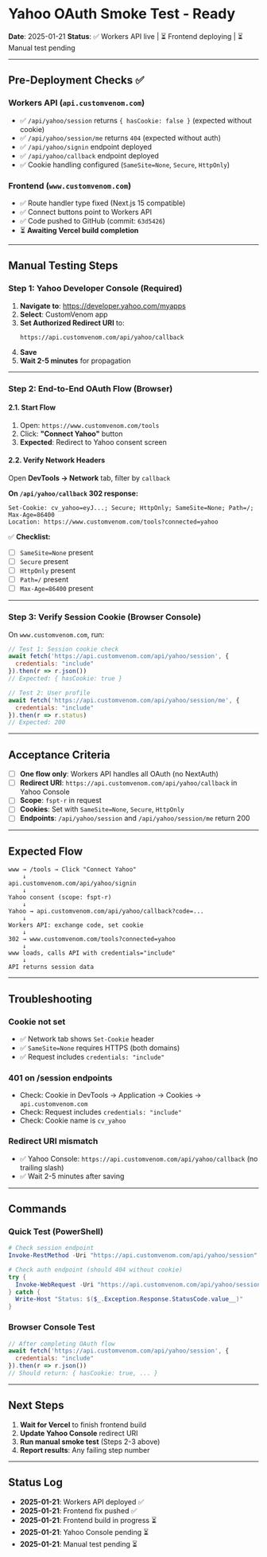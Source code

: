 # Yahoo OAuth Smoke Test - Ready

**Date**: 2025-01-21
**Status**: ✅ Workers API live | ⏳ Frontend deploying | ⏳ Manual test pending

---

## Pre-Deployment Checks ✅

### Workers API (`api.customvenom.com`)
- ✅ `/api/yahoo/session` returns `{ hasCookie: false }` (expected without cookie)
- ✅ `/api/yahoo/session/me` returns `404` (expected without auth)
- ✅ `/api/yahoo/signin` endpoint deployed
- ✅ `/api/yahoo/callback` endpoint deployed
- ✅ Cookie handling configured (`SameSite=None`, `Secure`, `HttpOnly`)

### Frontend (`www.customvenom.com`)
- ✅ Route handler type fixed (Next.js 15 compatible)
- ✅ Connect buttons point to Workers API
- ✅ Code pushed to GitHub (commit: `63d5426`)
- ⏳ **Awaiting Vercel build completion**

---

## Manual Testing Steps

### Step 1: Yahoo Developer Console (Required)

1. **Navigate to**: https://developer.yahoo.com/myapps
2. **Select**: CustomVenom app
3. **Set Authorized Redirect URI** to:
   ```
   https://api.customvenom.com/api/yahoo/callback
   ```
4. **Save**
5. **Wait 2-5 minutes** for propagation

---

### Step 2: End-to-End OAuth Flow (Browser)

#### 2.1. Start Flow
1. Open: `https://www.customvenom.com/tools`
2. Click: **"Connect Yahoo"** button
3. **Expected**: Redirect to Yahoo consent screen

#### 2.2. Verify Network Headers

Open **DevTools → Network** tab, filter by `callback`

**On `/api/yahoo/callback` 302 response:**

```http
Set-Cookie: cv_yahoo=eyJ...; Secure; HttpOnly; SameSite=None; Path=/; Max-Age=86400
Location: https://www.customvenom.com/tools?connected=yahoo
```

✅ **Checklist:**
- [ ] `SameSite=None` present
- [ ] `Secure` present
- [ ] `HttpOnly` present
- [ ] `Path=/` present
- [ ] `Max-Age=86400` present

---

### Step 3: Verify Session Cookie (Browser Console)

On `www.customvenom.com`, run:

```javascript
// Test 1: Session cookie check
await fetch('https://api.customvenom.com/api/yahoo/session', {
  credentials: "include"
}).then(r => r.json())
// Expected: { hasCookie: true }

// Test 2: User profile
await fetch('https://api.customvenom.com/api/yahoo/session/me', {
  credentials: "include"
}).then(r => r.status)
// Expected: 200
```

---

## Acceptance Criteria

- [ ] **One flow only**: Workers API handles all OAuth (no NextAuth)
- [ ] **Redirect URI**: `https://api.customvenom.com/api/yahoo/callback` in Yahoo Console
- [ ] **Scope**: `fspt-r` in request
- [ ] **Cookies**: Set with `SameSite=None`, `Secure`, `HttpOnly`
- [ ] **Endpoints**: `/api/yahoo/session` and `/api/yahoo/session/me` return 200

---

## Expected Flow

```
www → /tools → Click "Connect Yahoo"
    ↓
api.customvenom.com/api/yahoo/signin
    ↓
Yahoo consent (scope: fspt-r)
    ↓
Yahoo → api.customvenom.com/api/yahoo/callback?code=...
    ↓
Workers API: exchange code, set cookie
    ↓
302 → www.customvenom.com/tools?connected=yahoo
    ↓
www loads, calls API with credentials="include"
    ↓
API returns session data
```

---

## Troubleshooting

### Cookie not set
- ✅ Network tab shows `Set-Cookie` header
- ✅ `SameSite=None` requires HTTPS (both domains)
- ✅ Request includes `credentials: "include"`

### 401 on /session endpoints
- Check: Cookie in DevTools → Application → Cookies → `api.customvenom.com`
- Check: Request includes `credentials: "include"`
- Check: Cookie name is `cv_yahoo`

### Redirect URI mismatch
- ✅ Yahoo Console: `https://api.customvenom.com/api/yahoo/callback` (no trailing slash)
- ✅ Wait 2-5 minutes after saving

---

## Commands

### Quick Test (PowerShell)

```powershell
# Check session endpoint
Invoke-RestMethod -Uri "https://api.customvenom.com/api/yahoo/session" | ConvertTo-Json

# Check auth endpoint (should 404 without cookie)
try {
  Invoke-WebRequest -Uri "https://api.customvenom.com/api/yahoo/session/me"
} catch {
  Write-Host "Status: $($_.Exception.Response.StatusCode.value__)"
}
```

### Browser Console Test

```javascript
// After completing OAuth flow
await fetch('https://api.customvenom.com/api/yahoo/session', {
  credentials: "include"
}).then(r => r.json())
// Should return: { hasCookie: true, ... }
```

---

## Next Steps

1. **Wait for Vercel** to finish frontend build
2. **Update Yahoo Console** redirect URI
3. **Run manual smoke test** (Steps 2-3 above)
4. **Report results**: Any failing step number

---

## Status Log

- **2025-01-21**: Workers API deployed ✅
- **2025-01-21**: Frontend fix pushed ✅
- **2025-01-21**: Frontend build in progress ⏳
- **2025-01-21**: Yahoo Console pending ⏳
- **2025-01-21**: Manual test pending ⏳
